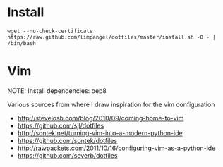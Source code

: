 Install
=======

    wget --no-check-certificate https://raw.github.com/limpangel/dotfiles/master/install.sh -O - | /bin/bash

Vim
===

NOTE: Install dependencies: pep8

Various sources from where I draw inspiration for the vim configuration

* http://stevelosh.com/blog/2010/09/coming-home-to-vim
* https://github.com/sjl/dotfiles
* http://sontek.net/turning-vim-into-a-modern-python-ide
* https://github.com/sontek/dotfiles
* http://rawpackets.com/2011/10/16/configuring-vim-as-a-python-ide
* https://github.com/severb/dotfiles

